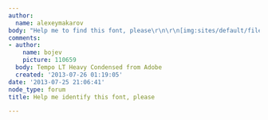 ```yaml
---
author:
  name: alexeymakarov
body: "Help me to find this font, please\r\n\r\n[img:sites/default/files/old-images/logo_black_5067.png]"
comments:
- author:
    name: bojev
    picture: 110659
  body: Tempo LT Heavy Condensed from Adobe
  created: '2013-07-26 01:19:05'
date: '2013-07-25 21:06:41'
node_type: forum
title: Help me identify this font, please

---
```

